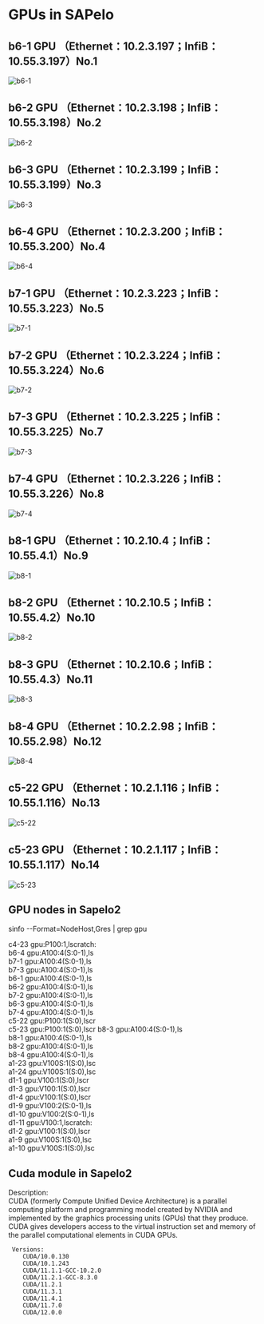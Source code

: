 # GPUs in SAPelo
## b6-1 GPU （Ethernet：10.2.3.197；InfiB：10.55.3.197）No.1
![b6-1](./images/b6-1.png)  
## b6-2 GPU （Ethernet：10.2.3.198；InfiB：10.55.3.198）No.2
![b6-2](./images/b6-2.png)  
## b6-3 GPU （Ethernet：10.2.3.199；InfiB：10.55.3.199）No.3
![b6-3](./images/b6-3.png)  
## b6-4 GPU （Ethernet：10.2.3.200；InfiB：10.55.3.200）No.4
![b6-4](./images/b6-4.png)  
## b7-1 GPU （Ethernet：10.2.3.223；InfiB：10.55.3.223）No.5
![b7-1](./images/b7-1.png) 
## b7-2 GPU （Ethernet：10.2.3.224；InfiB：10.55.3.224）No.6
![b7-2](./images/b7-2.png)  
## b7-3 GPU （Ethernet：10.2.3.225；InfiB：10.55.3.225）No.7
![b7-3](./images/b7-3.png)  
## b7-4 GPU （Ethernet：10.2.3.226；InfiB：10.55.3.226）No.8
![b7-4](./images/b7-4.png)  
## b8-1 GPU （Ethernet：10.2.10.4；InfiB：10.55.4.1）No.9
![b8-1](./images/b8-1.png)  
## b8-2 GPU （Ethernet：10.2.10.5；InfiB：10.55.4.2）No.10
![b8-2](./images/b8-2.png)  
## b8-3 GPU （Ethernet：10.2.10.6；InfiB：10.55.4.3）No.11
![b8-3](./images/b8-3.png) 
## b8-4 GPU （Ethernet：10.2.2.98；InfiB：10.55.2.98）No.12
![b8-4](./images/b8-4.png) 
## c5-22 GPU （Ethernet：10.2.1.116；InfiB：10.55.1.116）No.13
![c5-22](./images/c5-22.png) 
## c5-23 GPU （Ethernet：10.2.1.117；InfiB：10.55.1.117）No.14
![c5-23](./images/c5-23.png) 
## GPU nodes in Sapelo2
sinfo --Format=NodeHost,Gres | grep gpu  

c4-23               gpu:P100:1,lscratch:  
b6-4                gpu:A100:4(S:0-1),ls  
b7-1                gpu:A100:4(S:0-1),ls  
b7-3                gpu:A100:4(S:0-1),ls  
b6-1                gpu:A100:4(S:0-1),ls  
b6-2                gpu:A100:4(S:0-1),ls  
b7-2                gpu:A100:4(S:0-1),ls  
b6-3                gpu:A100:4(S:0-1),ls  
b7-4                gpu:A100:4(S:0-1),ls  
c5-22               gpu:P100:1(S:0),lscr  
c5-23               gpu:P100:1(S:0),lscr 
b8-3                gpu:A100:4(S:0-1),ls  
b8-1                gpu:A100:4(S:0-1),ls  
b8-2                gpu:A100:4(S:0-1),ls  
b8-4                gpu:A100:4(S:0-1),ls  
a1-23               gpu:V100S:1(S:0),lsc  
a1-24               gpu:V100S:1(S:0),lsc  
d1-1                gpu:V100:1(S:0),lscr  
d1-3                gpu:V100:1(S:0),lscr  
d1-4                gpu:V100:1(S:0),lscr  
d1-9                gpu:V100:2(S:0-1),ls  
d1-10               gpu:V100:2(S:0-1),ls  
d1-11               gpu:V100:1,lscratch:  
d1-2                gpu:V100:1(S:0),lscr  
a1-9                gpu:V100S:1(S:0),lsc  
a1-10               gpu:V100S:1(S:0),lsc  

## Cuda module in Sapelo2 
Description:  
CUDA (formerly Compute Unified Device Architecture) is a parallel computing platform and programming model created by NVIDIA and implemented by the graphics processing units (GPUs) that they produce. CUDA gives developers access to the virtual instruction set and memory of the parallel computational elements in CUDA GPUs.  

     Versions:
        CUDA/10.0.130
        CUDA/10.1.243
        CUDA/11.1.1-GCC-10.2.0
        CUDA/11.2.1-GCC-8.3.0
        CUDA/11.2.1
        CUDA/11.3.1
        CUDA/11.4.1
        CUDA/11.7.0
        CUDA/12.0.0
